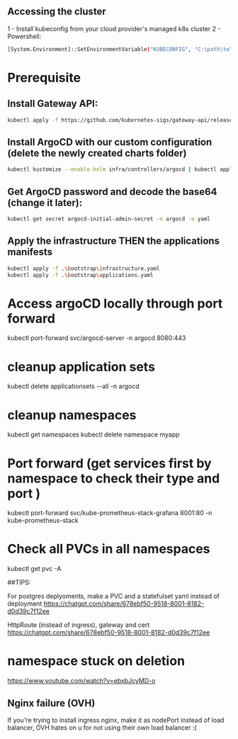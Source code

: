 ## Accessing the cluster

1 - Install kubeconfig from your cloud provider's managed k8s cluster
2 - Powershell:

```bash
[System.Environment]::SetEnvironmentVariable("KUBECONFIG", "C:\path\to\your\kubeconfig.yaml", "User")
```

# Prerequisite

## Install Gateway API:

```bash
kubectl apply -f https://github.com/kubernetes-sigs/gateway-api/releases/download/v1.2.0/standard-install.yaml
```

## Install ArgoCD with our custom configuration (delete the newly created charts folder)

```bash
kubectl kustomize --enable-helm infra/controllers/argocd | kubectl apply -f -
```

## Get ArgoCD password and decode the base64 (change it later):

```bash
kubectl get secret argocd-initial-admin-secret -n argocd -o yaml
```

## Apply the infrastructure THEN the applications manifests

```bash
kubectl apply -f .\bootstrap\infrastructure.yaml
kubectl apply -f .\bootstrap\applications.yaml
```

# Access argoCD locally through port forward

kubectl port-forward svc/argocd-server -n argocd 8080:443

# cleanup application sets

kubectl delete applicationsets --all -n argocd

# cleanup namespaces

kubectl get namespaces
kubectl delete namespace myapp

# Port forward (get services first by namespace to check their type and port )

kubectl port-forward svc/kube-prometheus-stack-grafana 8001:80 -n kube-prometheus-stack

# Check all PVCs in all namespaces

kubectl get pvc -A

##TIPS:

For postgres deplyoments, make a PVC and a statefulset yaml instead of deployment
https://chatgpt.com/share/678ebf50-9518-8001-8182-d0d39c7f12ee

HttpRoute (instead of ingress), gateway and cert
https://chatgpt.com/share/678ebf50-9518-8001-8182-d0d39c7f12ee

# namespace stuck on deletion

https://www.youtube.com/watch?v=ebxbJcyMD-o

## Nginx failure (OVH)

If you're trying to install ingress nginx, make it as nodePort instead of load balancer, OVH hates on u for not using their own load balancer :(
